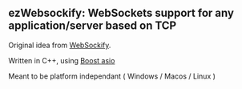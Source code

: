 ## ezWebsockify: WebSockets support for any application/server based on TCP 

Original idea from [WebSockify](https://github.com/novnc/websockify).

Written in C++, using [Boost asio](https://www.boost.org/doc/libs/1_73_0/doc/html/boost_asio.html)

Meant to be platform independant ( Windows / Macos / Linux )